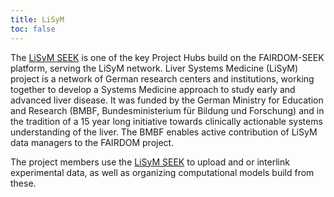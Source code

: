 ```yaml
---
title: LiSyM
toc: false
---
```


The [LiSyM SEEK](https://seek.lisym.org) is one of the key Project Hubs build on the FAIRDOM-SEEK platform, serving the LiSyM network. Liver Systems Medicine (LiSyM) project is a network of German research centers and institutions, working together to develop a Systems Medicine approach to study early and advanced liver disease. It was funded by the German Ministry for Education and Research (BMBF, Bundesministerium für Bildung und Forschung) and in the tradition of a 15 year long initiative towards clinically actionable systems understanding of the liver. The BMBF enables active contribution of LiSyM data managers to the FAIRDOM project.

The project members use the [LiSyM SEEK](https://seek.lisym.org) to upload and or interlink experimental data, as well as organizing computational models build from these. 

<!-- {% include image.html file="LiSyM.png" alt="LiSyM SEEK" %} -->
